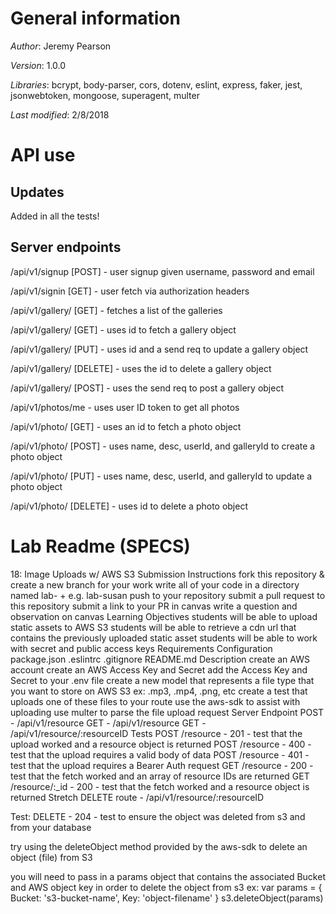 # General information
_Author_: Jeremy Pearson

_Version_: 1.0.0

_Libraries_: bcrypt, body-parser, cors, dotenv, eslint, express, faker, jest, jsonwebtoken, mongoose, superagent, multer

_Last modified_: 2/8/2018

# API use

## Updates
Added in all the tests!

## Server endpoints

/api/v1/signup [POST] - user signup given username, password and email

/api/v1/signin [GET] - user fetch via authorization headers

/api/v1/gallery/ [GET] - fetches a list of the galleries

/api/v1/gallery/<ID> [GET] - uses id to fetch a gallery object

/api/v1/gallery/<ID> [PUT] - uses id and a send req to update a gallery object

/api/v1/gallery/<ID> [DELETE] - uses the id to delete a gallery object

/api/v1/gallery/ [POST] - uses the send req to post a gallery object

/api/v1/photos/me - uses user ID token to get all photos

/api/v1/photo/<ID> [GET] - uses an id to fetch a photo object 

/api/v1/photo/ [POST] - uses name, desc, userId, and galleryId to create a photo object

/api/v1/photo/<ID> [PUT] - uses name, desc, userId, and galleryId to update a photo object

/api/v1/photo/<ID> [DELETE] - uses id to delete a photo object

# Lab Readme (SPECS)

18: Image Uploads w/ AWS S3
Submission Instructions
fork this repository & create a new branch for your work
write all of your code in a directory named lab- + <your name> e.g. lab-susan
push to your repository
submit a pull request to this repository
submit a link to your PR in canvas
write a question and observation on canvas
Learning Objectives
students will be able to upload static assets to AWS S3
students will be able to retrieve a cdn url that contains the previously uploaded static asset
students will be able to work with secret and public access keys
Requirements
Configuration
package.json
.eslintrc
.gitignore
README.md
Description
create an AWS account
create an AWS Access Key and Secret
add the Access Key and Secret to your .env file
create a new model that represents a file type that you want to store on AWS S3
ex: .mp3, .mp4, .png, etc
create a test that uploads one of these files to your route
use the aws-sdk to assist with uploading
use multer to parse the file upload request
Server Endpoint
POST - /api/v1/resource
GET - /api/v1/resource
GET - /api/v1/resource/:resourceID
Tests
POST /resource - 201 - test that the upload worked and a resource object is returned
POST /resource - 400 - test that the upload requires a valid body of data
POST /resource - 401 - test that the upload requires a Bearer Auth request
GET /resource - 200 - test that the fetch worked and an array of resource IDs are returned
GET /resource/:_id - 200 - test that the fetch worked and a resource object is returned
Stretch
DELETE route - /api/v1/resource/:resourceID

Test: DELETE - 204 - test to ensure the object was deleted from s3 and from your database

try using the deleteObject method provided by the aws-sdk to delete an object (file) from S3

you will need to pass in a params object that contains the associated Bucket and AWS object key in order to delete the object from s3
ex:
var params = {
  Bucket: 's3-bucket-name',
  Key: 'object-filename'
}
s3.deleteObject(params)